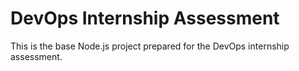 # DevOps Internship Assessment

This is the base Node.js project prepared for the DevOps internship assessment.
